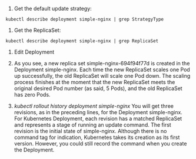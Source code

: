 1. Get the default update strategy:

```kubectl describe deployment simple-nginx | grep StrategyType```

1. Get the ReplicaSet:

```kubectl describe deployment simple-nginx | grep ReplicaSet```

1. Edit Deployment

1. As you see, a new replica set simple-nginx-694f94f77d is created in the Deployment simple-nginx. Each time the new ReplicaSet scales one Pod up successfully, the old ReplicaSet will scale one Pod down. The scaling process
finishes at the moment that the new ReplicaSet meets the original desired Pod number (as said, 5 Pods), and the old ReplicaSet has zero Pods.

1. *kubectl rollout history deployment simple-nginx* You will get three revisions, as in the preceding lines, for the Deployment
simple-nginx. For Kubernetes Deployment, each revision has a matched
ReplicaSet and represents a stage of running an update command. The first
revision is the initial state of simple-nginx. Although there is no command tag
for indication, Kubernetes takes its creation as its first version. However, you
could still record the command when you create the Deployment.